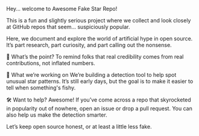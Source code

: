 Hey... welcome to Awesome Fake Star Repo!

This is a fun and slightly serious project where we collect and look closely at GitHub repos that seem... suspiciously popular.

Here, we document and explore the world of artificial hype in open source. It’s part research, part curiosity, and part calling out the nonsense.

🎯 What’s the point?
To remind folks that real credibility comes from real contributions, not inflated numbers.

🧠 What we’re working on
We’re building a detection tool to help spot unusual star patterns. It’s still early days, but the goal is to make it easier to tell when something's fishy.

🛠️ Want to help?
Awesome! If you’ve come across a repo that skyrocketed in popularity out of nowhere, open an issue or drop a pull request. You can also help us make the detection smarter.

Let’s keep open source honest, or at least a little less fake.
